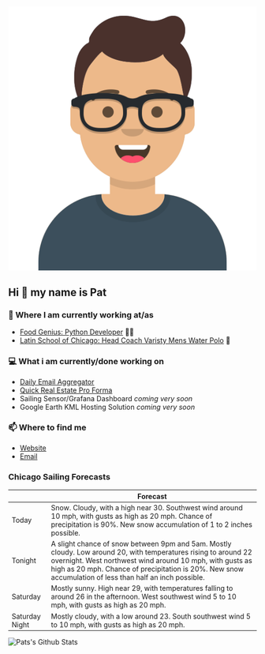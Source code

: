 [![Social banner for p-j-falconer](https://raw.githubusercontent.com/P-J-FALCONER/P-J-FALCONER/master/assets/avataaars.svg)](https://patfalconer.com/)
## Hi :wave: my name is Pat

### 💼 Where I am currently working at/as
- [Food Genius: Python Developer](https://getfoodgenius.com/) 🍔🐍
- [Latin School of Chicago: Head Coach Varisty Mens Water Polo](https://www.latinschool.org/) 🤽


### 💻 What i am currently/done working on
 - [Daily Email Aggregator](https://github.com/P-J-FALCONER/dott_daily_mail)
 - [Quick Real Estate Pro Forma](https://github.com/P-J-FALCONER/henry)
 - Sailing Sensor/Grafana Dashboard *coming very soon*
 - Google Earth KML Hosting Solution *coming very soon*

### 📫 Where to find me
 - [Website](https://patfalconer.com/)
 - [Email](mailto:patrick.j.falconer@gmail.com)


### Chicago Sailing Forecasts
|   | Forecast  |
|---|---|
| Today | Snow. Cloudy, with a high near 30. Southwest wind around 10 mph, with gusts as high as 20 mph. Chance of precipitation is 90%. New snow accumulation of 1 to 2 inches possible. |
| Tonight | A slight chance of snow between 9pm and 5am. Mostly cloudy. Low around 20, with temperatures rising to around 22 overnight. West northwest wind around 10 mph, with gusts as high as 20 mph. Chance of precipitation is 20%. New snow accumulation of less than half an inch possible. |
| Saturday | Mostly sunny. High near 29, with temperatures falling to around 26 in the afternoon. West southwest wind 5 to 10 mph, with gusts as high as 20 mph. |
| Saturday Night | Mostly cloudy, with a low around 23. South southwest wind 5 to 10 mph, with gusts as high as 20 mph. |

![Pats's Github Stats](https://github-readme-stats.vercel.app/api?username=p-j-falconer&show_icons=true&theme=radical)
